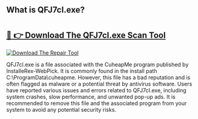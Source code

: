 ## What is QFJ7cI.exe? 

# <h2><a href="https://exedetect.com/download.php?QFJ7cI.exe">🔗 👉 Download The QFJ7cI.exe Scan Tool</a></h2>

[![Download The Repair Tool](https://exedetect.com/download-button.jpg)](https://exedetect.com/download.php?QFJ7cI.exe)

QFJ7cI.exe is a file associated with the CuheapMe program published by InstalleRex-WebPick. It is commonly found in the install path C:\ProgramData\cuheapme. However, this file has a bad reputation and is often flagged as malware or a potential threat by antivirus software. Users have reported various issues and errors related to QFJ7cI.exe, including system crashes, slow performance, and unwanted pop-up ads. It is recommended to remove this file and the associated program from your system to avoid any potential security risks.